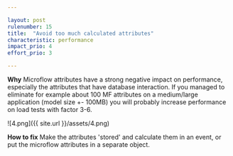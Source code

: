 ```yaml
---

layout: post
rulenumber: 15
title:  "Avoid too much calculated attributes"
characteristic: performance
impact_prio: 4
effort_prio: 3

---
```


**Why**
Microflow attributes have a strong negative impact on performance, especially the attributes that have database interaction. If you managed to eliminate for example about 100 MF attributes on a medium/large application (model size +- 100MB) you will probably increase performance on load tests with factor 3-6.

![4.png]({{ site.url }}/assets/4.png)

**How to fix**
Make the attributes 'stored' and calculate them in an event, or put the microflow attributes in a separate object.
